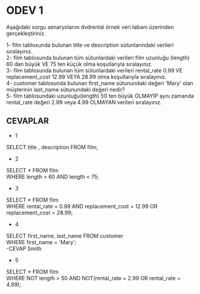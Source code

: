 # ODEV 1 

Aşağıdaki sorgu senaryolarını dvdrental örnek veri tabanı üzerinden gerçekleştiriniz.  

1- film tablosunda bulunan title ve description sütunlarındaki verileri sıralayınız.  
2- film tablosunda bulunan tüm sütunlardaki verileri film uzunluğu (length) 60 dan büyük VE 75 ten küçük olma koşullarıyla sıralayınız.  
3- film tablosunda bulunan tüm sütunlardaki verileri rental_rate 0.99 VE replacement_cost 12.99 VEYA 28.99 olma koşullarıyla sıralayınız.  
4- customer tablosunda bulunan first_name sütunundaki değeri 'Mary' olan müşterinin last_name sütunundaki değeri nedir?  
5- film tablosundaki uzunluğu(length) 50 ten büyük OLMAYIP aynı zamanda rental_rate değeri 2.99 veya 4.99 OLMAYAN verileri sıralayınız.

## CEVAPLAR  
* 1

SELECT title , description FROM film;
* 2  

SELECT * FROM film  
WHERE length > 60 AND length < 75;
* 3  

SELECT * FROM film  
WHERE rental_rate = 0.99 AND replacement_cost = 12.99 OR replacement_cost = 28.99;
* 4  

SELECT first_name, last_name FROM customer  
WHERE first_name = 'Mary';  
-CEVAP Smith
* 5  

SELECT * FROM film  
WHERE NOT length > 50 AND NOT(rental_rate = 2.99 OR rental_rate = 4.99);  